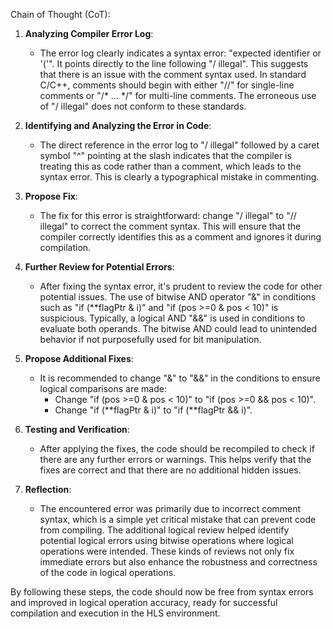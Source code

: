 Chain of Thought (CoT):

1. **Analyzing Compiler Error Log**:
   - The error log clearly indicates a syntax error: "expected identifier or '('". It points directly to the line following "/ illegal". This suggests that there is an issue with the comment syntax used. In standard C/C++, comments should begin with either "//" for single-line comments or "/* ... */" for multi-line comments. The erroneous use of "/ illegal" does not conform to these standards.

2. **Identifying and Analyzing the Error in Code**:
   - The direct reference in the error log to "/ illegal" followed by a caret symbol "^" pointing at the slash indicates that the compiler is treating this as code rather than a comment, which leads to the syntax error. This is clearly a typographical mistake in commenting.

3. **Propose Fix**:
   - The fix for this error is straightforward: change "/ illegal" to "// illegal" to correct the comment syntax. This will ensure that the compiler correctly identifies this as a comment and ignores it during compilation.

4. **Further Review for Potential Errors**:
   - After fixing the syntax error, it's prudent to review the code for other potential issues. The use of bitwise AND operator "&" in conditions such as "if (**flagPtr & i)" and "if (pos >=0 & pos < 10)" is suspicious. Typically, a logical AND "&&" is used in conditions to evaluate both operands. The bitwise AND could lead to unintended behavior if not purposefully used for bit manipulation.

5. **Propose Additional Fixes**:
   - It is recommended to change "&" to "&&" in the conditions to ensure logical comparisons are made:
     - Change "if (pos >=0 & pos < 10)" to "if (pos >=0 && pos < 10)".
     - Change "if (**flagPtr & i)" to "if (**flagPtr && i)".

6. **Testing and Verification**:
   - After applying the fixes, the code should be recompiled to check if there are any further errors or warnings. This helps verify that the fixes are correct and that there are no additional hidden issues.

7. **Reflection**:
   - The encountered error was primarily due to incorrect comment syntax, which is a simple yet critical mistake that can prevent code from compiling. The additional logical review helped identify potential logical errors using bitwise operations where logical operations were intended. These kinds of reviews not only fix immediate errors but also enhance the robustness and correctness of the code in logical operations.

By following these steps, the code should now be free from syntax errors and improved in logical operation accuracy, ready for successful compilation and execution in the HLS environment.